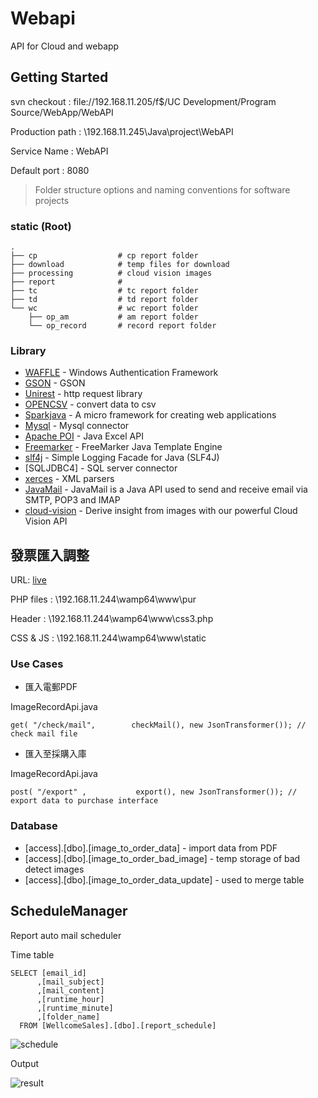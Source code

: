 # Webapi
API for Cloud and webapp

## Getting Started
svn checkout : file://192.168.11.205/f$/UC Development/Program Source/WebApp/WebAPI

Production path : \\192.168.11.245\Java\project\WebAPI

Service Name : WebAPI

Default port : 8080

> Folder structure options and naming conventions for software projects

### static (Root)

    .
    ├── cp                  # cp report folder
    ├── download            # temp files for download
    ├── processing          # cloud vision images
    ├── report              # 
    ├── tc                  # tc report folder
    ├── td                  # td report folder
    └── wc                  # wc report folder
        ├── op_am           # am report folder
        └── op_record       # record report folder

### Library
* [WAFFLE](https://github.com/Waffle/waffle) - Windows Authentication Framework
* [GSON](https://github.com/google/gson) - GSON
* [Unirest](http://unirest.io/) - http request library
* [OPENCSV](http://opencsv.sourceforge.net/) - convert data to csv
* [Sparkjava](http://sparkjava.com/) - A micro framework for creating web applications
* [Mysql](https://dev.mysql.com/downloads/connector/j/5.1.html) - Mysql connector
* [Apache POI](https://poi.apache.org/) - Java Excel API
* [Freemarker](https://freemarker.apache.org/index.html) - FreeMarker Java Template Engine
* [slf4j](https://www.slf4j.org/legacy.html) - Simple Logging Facade for Java (SLF4J)
* [SQLJDBC4] - SQL server connector
* [xerces](http://xerces.apache.org/) - XML parsers
* [JavaMail](https://mvnrepository.com/artifact/javax.mail/mail/1.4) - JavaMail is a Java API used to send and receive email via SMTP, POP3 and IMAP
* [cloud-vision](https://cloud.google.com/vision/) - Derive insight from images with our powerful Cloud Vision API

## 發票匯入調整

URL: [live](http://192.168.11.244:8080/pur/)

PHP files : \\192.168.11.244\wamp64\www\pur

Header : \\192.168.11.244\wamp64\www\css3.php

CSS & JS : \\192.168.11.244\wamp64\www\static

### Use Cases

* 匯入電郵PDF 

ImageRecordApi.java

```
get( "/check/mail",        checkMail(), new JsonTransformer()); // check mail file
```

* 匯入至採購入庫

ImageRecordApi.java

```
post( "/export" ,           export(), new JsonTransformer()); // export data to purchase interface
```

### Database

* [access].[dbo].[image_to_order_data] - import data from PDF
* [access].[dbo].[image_to_order_bad_image] - temp storage of bad detect images
* [access].[dbo].[image_to_order_data_update] - used to merge table

## ScheduleManager

Report auto mail scheduler

Time table 
```
SELECT [email_id]
      ,[mail_subject]
      ,[mail_content]
      ,[runtime_hour]
      ,[runtime_minute]
      ,[folder_name]
  FROM [WellcomeSales].[dbo].[report_schedule]
```
![schedule](https://holland.pk/uptow/i4/403d6ed62b7a8b7cde08a0e745a8f7cb.png)

Output

![result](https://holland.pk/uptow/i4/cec35495af4dc793569e2cf660064f45.png)
